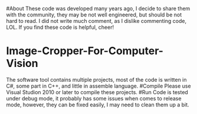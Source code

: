 #About
These code was developed many years ago, I decide to share them with the community, they may be not well engineered, but should be not hard to read. I did not write much comment, as I dislike commenting code, LOL. If you find these code is helpful, cheer! 
# Image-Cropper-For-Computer-Vision
The software tool contains multiple projects, most of the code is written in C#, some part in C++, and little in assemble language. 
#Compile
Please use Visual Studion 2010 or later to compile these projects.
#Run
Code is tested under debug mode, it probably has some issues when comes to release mode, however, they can be fixed easily, I may need to clean them up a bit.
